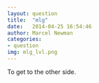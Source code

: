 ```yaml
---
layout: question
title:  "mlg"
date:   2014-04-25 16:54:46
author: Marcel Newman
categories:
- question
img: mlg_lvl.png
---
```

To get to the other side.
